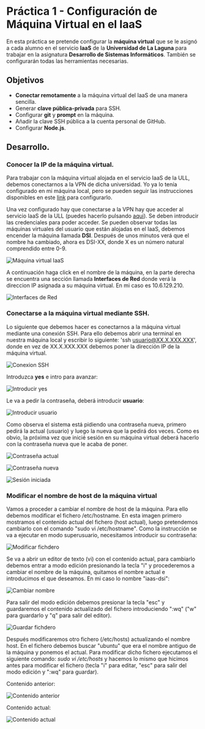 # Práctica 1 - Configuración de Máquina Virtual en el IaaS
En esta práctica se pretende configurar la **máquina virtual** que se le asignó a cada alumno en el servicio **IaaS** de la **Universidad de La Laguna**
para trabajar en la asignatura **Desarrollo de Sistemas Informáticos**. También se configurarán todas las herramientas necesarias.

## Objetivos
- **Conectar remotamente** a la máquina virtual del IaaS de una manera sencilla.
- Generar **clave pública-privada** para SSH.
- Configurar **git** y **prompt** en la máquina.
- Añadir la clave SSH pública a la cuenta personal de GitHub.
- Configurar **Node.js**.

## Desarrollo.
### Conocer la IP de la máquina virtual.
Para trabajar con la máquina virtual alojada en el servicio IaaS de la ULL, debemos conectarnos a la VPN de dicha universidad. Yo ya lo tenía configurado en mi máquina local, 
pero se pueden seguir las instrucciones disponibles en este [link](https://www.ull.es/servicios/stic/2020/12/01/servicio-de-vpn-de-la-ull/) para configurarlo.

Una vez configurado hay que conectarse a la VPN hay que acceder al servicio IaaS de la ULL (puedes hacerlo pulsando [aqui](https://iaas.ull.es/ovirt-engine/sso/login.html)).
Se deben introducir las credenciales para poder acceder. Se pueden observar todas las máquinas virtuales del usuario que están alojadas en el IaaS, debemos encender la máquina
llamada **DSI**. Después de unos minutos verá que el nombre ha cambiado, ahora es DSI-XX, donde X es un número natural comprendido entre 0-9.

![Máquina virtual IaaS](https://github.com/ULL-ESIT-INF-DSI-2021/ull-esit-inf-dsi-20-21-prct01-iaas-kk-2503/blob/main/img/1.JPG)

A continuación haga click en el nombre de la máquina, en la parte derecha se encuentra una sección llamada **Interfaces de Red** donde verá la direccion IP asignada a su máquina
virtual. En mi caso es 10.6.129.210.

![Interfaces de Red](https://github.com/ULL-ESIT-INF-DSI-2021/ull-esit-inf-dsi-20-21-prct01-iaas-kk-2503/blob/main/img/2.JPG)

### Conectarse a la máquina virtual mediante SSH.
Lo siguiente que debemos hacer es conectarnos a la máquina virtual mediante una conexión SSH. Para ello debemos abrir una terminal en nuestra máquina local y escribir lo siguiente:
'ssh usuario@XX.X.XXX.XXX', donde en vez de XX.X.XXX.XXX debemos poner la dirección IP de la máquina virtual.

![Conexion SSH](https://github.com/ULL-ESIT-INF-DSI-2021/ull-esit-inf-dsi-20-21-prct01-iaas-kk-2503/blob/main/img/3.png)

Introduzca **yes** e intro para avanzar:

![Introducir yes](https://github.com/ULL-ESIT-INF-DSI-2021/ull-esit-inf-dsi-20-21-prct01-iaas-kk-2503/blob/main/img/4.png)

Le va a pedir la contraseña, deberá introducir **usuario**:

![Introducir usuario](https://github.com/ULL-ESIT-INF-DSI-2021/ull-esit-inf-dsi-20-21-prct01-iaas-kk-2503/blob/main/img/5.png)

Como observa el sistema está pidiendo una contraseña nueva, primero pedirá la actual (usuario) y luego la nueva que la pedirá dos veces. Como es obvio, la próxima vez que inicié
sesión en su máquina virtual deberá hacerlo con la contraseña nueva que le acaba de poner.

![Contraseña actual](https://github.com/ULL-ESIT-INF-DSI-2021/ull-esit-inf-dsi-20-21-prct01-iaas-kk-2503/blob/main/img/6.png)

![Contraseña nueva](https://github.com/ULL-ESIT-INF-DSI-2021/ull-esit-inf-dsi-20-21-prct01-iaas-kk-2503/blob/main/img/7.png)

![Sesión iniciada](https://github.com/ULL-ESIT-INF-DSI-2021/ull-esit-inf-dsi-20-21-prct01-iaas-kk-2503/blob/main/img/8.png)

### Modificar el nombre de host de la máquina virtual
Vamos a proceder a cambiar el nombre de host de la máquina. Para ello debemos modificar el fichero /etc/hostname. En esta imagen primero mostramos el contenido actual del 
fichero (host actual), luego pretendemos cambiarlo con el comando "sudo vi /etc/hostname". Como la instrucción se va a ejecutar en modo superusuario, necesitamos 
introducir su contraseña:

![Modificar fichdero](https://github.com/ULL-ESIT-INF-DSI-2021/ull-esit-inf-dsi-20-21-prct01-iaas-kk-2503/blob/main/img/10.png)

Se va a abrir un editor de texto (vi) con el contenido actual, para cambiarlo debemos entrar a modo edición presionando la tecla "i" y procederemos a cambiar el nombre de la máquina, quitamos el
nombre actual e introducimos el que deseamos. En mi caso lo nombre "iaas-dsi":

![Cambiar nombre](https://github.com/ULL-ESIT-INF-DSI-2021/ull-esit-inf-dsi-20-21-prct01-iaas-kk-2503/blob/main/img/12.png)

Para salir del modo edición debemos presionar la tecla "esc" y guardaremos el contenido actualizado del fichero introduciendo ":wq" ("w" para guardarlo y "q" 
para salir del editor).

![Guardar fichdero](https://github.com/ULL-ESIT-INF-DSI-2021/ull-esit-inf-dsi-20-21-prct01-iaas-kk-2503/blob/main/img/13.png)

Después modificaremos otro fichero (/etc/hosts) actualizando el nombre host. En el fichero debemos buscar "ubuntu" que era el nombre antiguo de la máquina y ponemos el actual.
Para modificar dicho fichero ejecutamos el siguiente comando: *sudo vi /etc/hosts* y hacemos lo mismo que hicimos antes para modificar el fichero (tecla "i" para editar, "esc"
para salir del modo edición y ":wq" para guardar).

Contenido anterior:

![Contenido anterior](https://github.com/ULL-ESIT-INF-DSI-2021/ull-esit-inf-dsi-20-21-prct01-iaas-kk-2503/blob/main/img/17.png)

Contenido actual:

![Contenido actual](https://github.com/ULL-ESIT-INF-DSI-2021/ull-esit-inf-dsi-20-21-prct01-iaas-kk-2503/blob/main/img/18.png)

